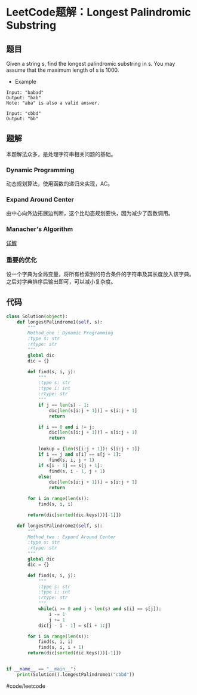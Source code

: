 # LeetCode题解：Longest Palindromic Substring
## 题目
Given a string s, find the longest palindromic substring in s. You may assume that the maximum length of s is 1000.


* Example
```
Input: "babad"
Output: "bab"
Note: "aba" is also a valid answer.
```
```
Input: "cbbd"
Output: "bb"
```

## 题解
本题解法众多，是处理字符串相关问题的基础。

### Dynamic Programming
动态规划算法，使用函数的递归来实现，AC。

### Expand Around Center
由中心向外边拓展边判断，这个比动态规划要快，因为减少了函数调用。

### Manacher's Algorithm
[详解](http://blog.csdn.net/zzran/article/details/8517653)

### 重要的优化
设一个字典为全局变量，将所有检索到的符合条件的字符串及其长度放入该字典。之后对字典排序后输出即可，可以减小复杂度。

## 代码
```python
class Solution(object):
    def longestPalindrome1(self, s):
        """
        Method_one : Dynamic Programming
        :type s: str
        :rtype: str
        """
        global dic
        dic = {}

        def find(s, i, j):
            """
            :type s: str
            :type i: int
            :rtype: str
            """
            if j == len(s) - 1:
                dic[len(s[i:j + 1])] = s[i:j + 1]
                return

            if i == 0 and i != j:
                dic[len(s[i:j + 1])] = s[i:j + 1]
                return

            lookup = {len(s[i:j + 1]): s[i:j + 1]}
            if i == j and s[i] == s[j + 1]:
                find(s, i, j + 1)
            if s[i - 1] == s[j + 1]:
                find(s, i - 1, j + 1)
            else:
                dic[len(s[i:j + 1])] = s[i:j + 1]
                return

        for i in range(len(s)):
            find(s, i, i)

        return(dic[sorted(dic.keys())[-1]])

    def longestPalindrome2(self, s):
        """
        Method_two : Expand Around Center
        :type s: str
        :rtype: str
        """
        global dic
        dic = {}

        def find(s, i, j):
            """
            :type s: str
            :type i: int
            :rtype: str
            """
            while(i >= 0 and j < len(s) and s[i] == s[j]):
                i -= 1
                j += 1
            dic[j - i - 1] = s[i + 1:j]

        for i in range(len(s)):
            find(s, i, i)
            find(s, i, i + 1)
        return(dic[sorted(dic.keys())[-1]])


if __name__ == "__main__":
    print(Solution().longestPalindrome1("cbbd"))
```

#code/leetcode
